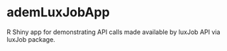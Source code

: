 # ademLuxJobApp
R Shiny app for demonstrating API calls made available by luxJob API via luxJob package.
